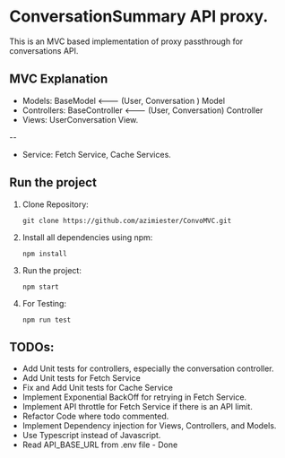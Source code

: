 # ConversationSummary API proxy.

This is an MVC based implementation of proxy passthrough for conversations API.

## MVC Explanation

- Models: BaseModel <--- (User, Conversation ) Model
- Controllers: BaseController <--- (User, Conversation) Controller
- Views: UserConversation View.

--

- Service: Fetch Service, Cache Services.

## Run the project

1. Clone Repository:

   ```
   git clone https://github.com/azimiester/ConvoMVC.git
   ```

2. Install all dependencies using npm:

   ```
   npm install
   ```

3. Run the project:

   ```
   npm start
   ```

4. For Testing:
   ```
   npm run test
   ```

## TODOs:

- Add Unit tests for controllers, especially the conversation controller.
- Add Unit tests for Fetch Service
- Fix and Add Unit tests for Cache Service
- Implement Exponential BackOff for retrying in Fetch Service.
- Implement API throttle for Fetch Service if there is an API limit.
- Refactor Code where todo commented.
- Implement Dependency injection for Views, Controllers, and Models.
- Use Typescript instead of Javascript.
- Read API_BASE_URL from .env file - Done
